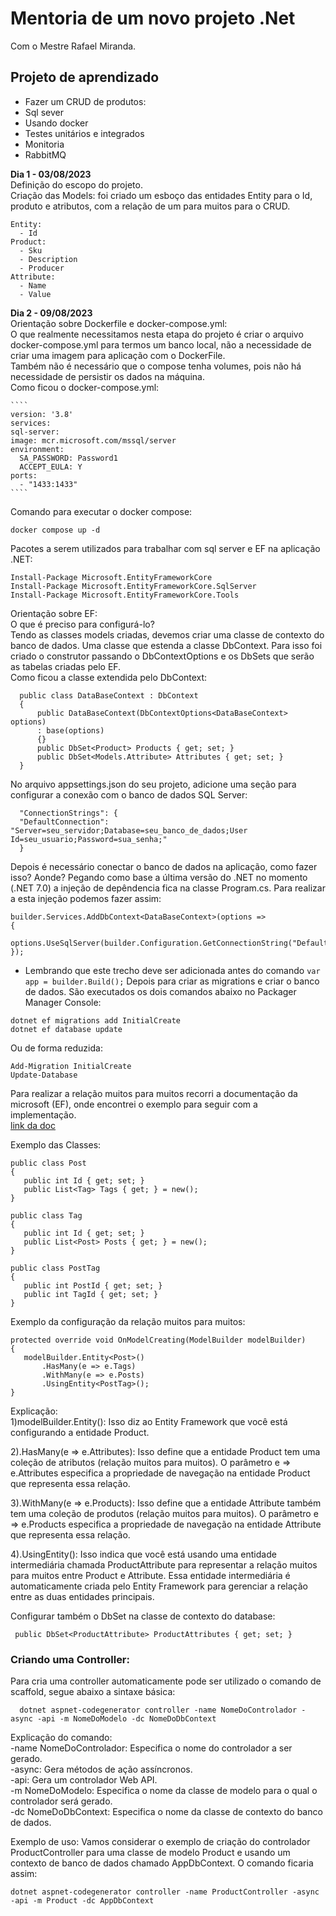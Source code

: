 # Mentoria de um novo projeto .Net  
Com o Mestre Rafael Miranda.  

## Projeto de aprendizado  
- Fazer um CRUD de produtos:  
- Sql sever  
- Usando docker  
- Testes unitários e integrados  
- Monitoria  
- RabbitMQ  

**Dia 1 - 03/08/2023**  
  Definição do escopo do projeto.  
  Criação das Models: foi criado um esboço das entidades Entity para o Id, produto e atributos, com a relação de um para muitos para o CRUD.   
  ````
  Entity:  
    - Id  
  Product:  
    - Sku  
    - Description  
    - Producer  
  Attribute:  
    - Name  
    - Value
   ````  

**Dia 2 - 09/08/2023**  
  Orientação sobre Dockerfile e docker-compose.yml:  
  O que realmente necessitamos nesta etapa do projeto é criar o arquivo docker-compose.yml para termos um banco local, não a necessidade de criar uma imagem para aplicação com o DockerFile.  
  Também não é necessário que o compose tenha volumes, pois não há necessidade de persistir os dados na máquina.  
  Como ficou o docker-compose.yml:  
    
    ````
    version: '3.8'  
    services:  
    sql-server:  
    image: mcr.microsoft.com/mssql/server  
    environment:  
      SA_PASSWORD: Password1  
      ACCEPT_EULA: Y  
    ports:  
      - "1433:1433" 
    ````  
  Comando para executar o docker compose:  
  ````  
  docker compose up -d
  ````
  Pacotes a serem utilizados para trabalhar com sql server e EF na aplicação .NET:  
  ````
  Install-Package Microsoft.EntityFrameworkCore
  Install-Package Microsoft.EntityFrameworkCore.SqlServer
  Install-Package Microsoft.EntityFrameworkCore.Tools
  ````
  
  Orientação sobre EF:  
  O que é preciso para configurá-lo?  
  Tendo as classes models criadas, devemos criar uma classe de contexto do banco de dados. Uma classe que estenda a classe DbContext. Para isso foi criado o construtor passando o 
  DbContextOptions e os DbSets que serão as tabelas criadas pelo EF.  
  Como ficou a classe extendida pelo DbContext:  
    
  ````
    public class DataBaseContext : DbContext  
    {
        public DataBaseContext(DbContextOptions<DataBaseContext> options)  
        : base(options)  
        {}  
        public DbSet<Product> Products { get; set; }  
        public DbSet<Models.Attribute> Attributes { get; set; }  
    }  
  ````
  No arquivo appsettings.json do seu projeto, adicione uma seção para configurar a conexão com o banco de dados SQL Server:  
  ````
    "ConnectionStrings": {
    "DefaultConnection": "Server=seu_servidor;Database=seu_banco_de_dados;User Id=seu_usuario;Password=sua_senha;"
    }
  ````
  Depois é necessário conectar o banco de dados na aplicação, como fazer isso? Aonde?
  Pegando como base a última versão do .NET no momento (.NET 7.0) a injeção de depêndencia fica na classe Program.cs.
  Para realizar a esta injeção podemos fazer assim:  
   ````
   builder.Services.AddDbContext<DataBaseContext>(options =>
   {
      options.UseSqlServer(builder.Configuration.GetConnectionString("DefaultConnection"));
   });
   ````
   * Lembrando que este trecho deve ser adicionada antes do comando ``var app = builder.Build();`` 
  Depois para criar as migrations e criar o banco de dados. São executados os dois comandos abaixo no Packager Manager Console:  
   ````
   dotnet ef migrations add InitialCreate
   dotnet ef database update
   ````
   Ou de forma reduzida:  
   ````
   Add-Migration InitialCreate
   Update-Database
   ````
  Para realizar a relação muitos para muitos recorri a documentação da microsoft (EF), onde encontrei o exemplo para seguir com a implementação.  
  [link da doc](https://learn.microsoft.com/pt-br/ef/core/modeling/relationships/many-to-many)

  Exemplo das Classes:    
   ````
   public class Post
   {
      public int Id { get; set; }
      public List<Tag> Tags { get; } = new();
   }

   public class Tag
   {
      public int Id { get; set; }
      public List<Post> Posts { get; } = new();
   }

   public class PostTag
   {
      public int PostId { get; set; }
      public int TagId { get; set; }
   }
   ````
  Exemplo da configuração da relação muitos para muitos:  
   ````
   protected override void OnModelCreating(ModelBuilder modelBuilder)
   {
      modelBuilder.Entity<Post>()
          .HasMany(e => e.Tags)
          .WithMany(e => e.Posts)
          .UsingEntity<PostTag>();
   }
   ````
  Explicação:  
  1)modelBuilder.Entity<Product>(): Isso diz ao Entity Framework que você está configurando a entidade Product.  

  2).HasMany(e => e.Attributes): Isso define que a entidade Product tem uma coleção de atributos (relação muitos para muitos). O parâmetro e => e.Attributes especifica a propriedade de navegação na entidade Product que representa essa relação.  

  3).WithMany(e => e.Products): Isso define que a entidade Attribute também tem uma coleção de produtos (relação muitos para muitos). O parâmetro e => e.Products especifica a propriedade de navegação na entidade Attribute que representa essa relação.  

  4).UsingEntity<ProductAttribute>(): Isso indica que você está usando uma entidade intermediária chamada ProductAttribute para representar a relação muitos para muitos entre Product e Attribute. Essa entidade intermediária é automaticamente criada pelo Entity Framework para gerenciar a relação entre as duas entidades principais.  

  Configurar também o DbSet na classe de contexto do database:  
   ````
    public DbSet<ProductAttribute> ProductAttributes { get; set; }
   ````

### Criando uma Controller:  
  Para cria uma controller automaticamente pode ser utilizado o comando de scaffold, segue abaixo a sintaxe básica:  
  ````
    dotnet aspnet-codegenerator controller -name NomeDoControlador -async -api -m NomeDoModelo -dc NomeDoDbContext
  ````
  Explicação do comando:   
  -name NomeDoControlador: Especifica o nome do controlador a ser gerado.  
  -async: Gera métodos de ação assíncronos.  
  -api: Gera um controlador Web API.  
  -m NomeDoModelo: Especifica o nome da classe de modelo para o qual o controlador será gerado.  
  -dc NomeDoDbContext: Especifica o nome da classe de contexto do banco de dados.  

  Exemplo de uso: 
  Vamos considerar o exemplo de criação do controlador ProductController para uma classe de modelo Product e usando um contexto de banco de dados chamado AppDbContext. O comando ficaria assim:  
  ````
  dotnet aspnet-codegenerator controller -name ProductController -async -api -m Product -dc AppDbContext
  ````

 
